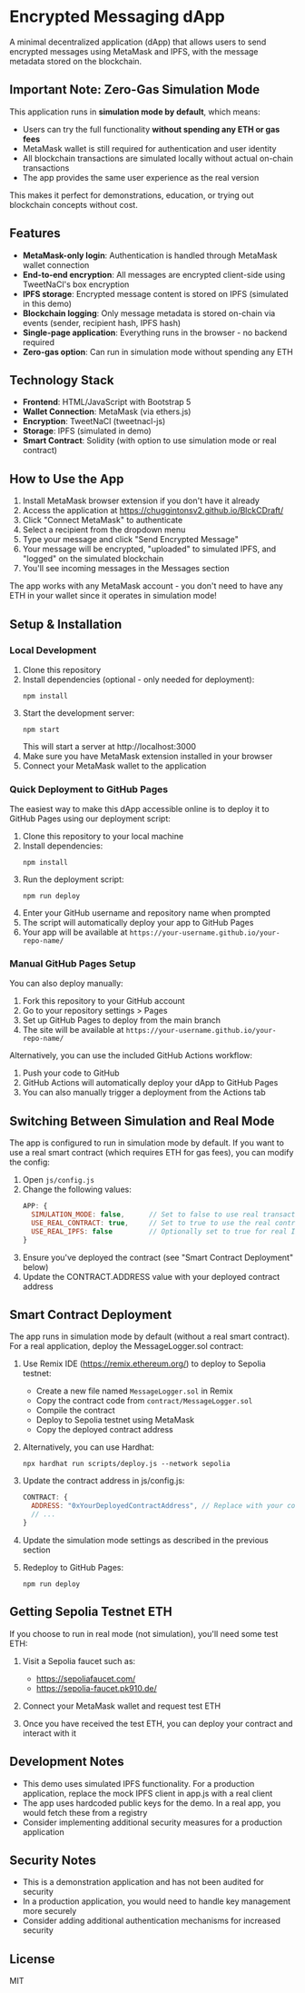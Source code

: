 # Encrypted Messaging dApp

A minimal decentralized application (dApp) that allows users to send encrypted messages using MetaMask and IPFS, with the message metadata stored on the blockchain.

## Important Note: Zero-Gas Simulation Mode

This application runs in **simulation mode by default**, which means:
- Users can try the full functionality **without spending any ETH or gas fees**
- MetaMask wallet is still required for authentication and user identity
- All blockchain transactions are simulated locally without actual on-chain transactions
- The app provides the same user experience as the real version

This makes it perfect for demonstrations, education, or trying out blockchain concepts without cost.

## Features

- **MetaMask-only login**: Authentication is handled through MetaMask wallet connection
- **End-to-end encryption**: All messages are encrypted client-side using TweetNaCl's box encryption
- **IPFS storage**: Encrypted message content is stored on IPFS (simulated in this demo)
- **Blockchain logging**: Only message metadata is stored on-chain via events (sender, recipient hash, IPFS hash)
- **Single-page application**: Everything runs in the browser - no backend required
- **Zero-gas option**: Can run in simulation mode without spending any ETH

## Technology Stack

- **Frontend**: HTML/JavaScript with Bootstrap 5
- **Wallet Connection**: MetaMask (via ethers.js)
- **Encryption**: TweetNaCl (tweetnacl-js)
- **Storage**: IPFS (simulated in demo)
- **Smart Contract**: Solidity (with option to use simulation mode or real contract)

## How to Use the App

1. Install MetaMask browser extension if you don't have it already
2. Access the application at https://chuggintonsv2.github.io/BlckCDraft/
3. Click "Connect MetaMask" to authenticate
4. Select a recipient from the dropdown menu
5. Type your message and click "Send Encrypted Message"
6. Your message will be encrypted, "uploaded" to simulated IPFS, and "logged" on the simulated blockchain
7. You'll see incoming messages in the Messages section

The app works with any MetaMask account - you don't need to have any ETH in your wallet since it operates in simulation mode!

## Setup & Installation

### Local Development

1. Clone this repository
2. Install dependencies (optional - only needed for deployment):
   ```
   npm install
   ```
3. Start the development server:
   ```
   npm start
   ```
   This will start a server at http://localhost:3000
4. Make sure you have MetaMask extension installed in your browser
5. Connect your MetaMask wallet to the application

### Quick Deployment to GitHub Pages

The easiest way to make this dApp accessible online is to deploy it to GitHub Pages using our deployment script:

1. Clone this repository to your local machine
2. Install dependencies:
   ```
   npm install
   ```
3. Run the deployment script:
   ```
   npm run deploy
   ```
4. Enter your GitHub username and repository name when prompted
5. The script will automatically deploy your app to GitHub Pages
6. Your app will be available at `https://your-username.github.io/your-repo-name/`

### Manual GitHub Pages Setup

You can also deploy manually:

1. Fork this repository to your GitHub account
2. Go to your repository settings > Pages
3. Set up GitHub Pages to deploy from the main branch
4. The site will be available at `https://your-username.github.io/your-repo-name/`

Alternatively, you can use the included GitHub Actions workflow:

1. Push your code to GitHub
2. GitHub Actions will automatically deploy your dApp to GitHub Pages
3. You can also manually trigger a deployment from the Actions tab

## Switching Between Simulation and Real Mode

The app is configured to run in simulation mode by default. If you want to use a real smart contract (which requires ETH for gas fees), you can modify the config:

1. Open `js/config.js`
2. Change the following values:
   ```javascript
   APP: {
     SIMULATION_MODE: false,      // Set to false to use real transactions
     USE_REAL_CONTRACT: true,     // Set to true to use the real contract
     USE_REAL_IPFS: false         // Optionally set to true for real IPFS
   }
   ```
3. Ensure you've deployed the contract (see "Smart Contract Deployment" below)
4. Update the CONTRACT.ADDRESS value with your deployed contract address

## Smart Contract Deployment

The app runs in simulation mode by default (without a real smart contract). For a real application, deploy the MessageLogger.sol contract:

1. Use Remix IDE (https://remix.ethereum.org/) to deploy to Sepolia testnet:
   - Create a new file named `MessageLogger.sol` in Remix
   - Copy the contract code from `contract/MessageLogger.sol`
   - Compile the contract
   - Deploy to Sepolia testnet using MetaMask
   - Copy the deployed contract address

2. Alternatively, you can use Hardhat:
   ```
   npx hardhat run scripts/deploy.js --network sepolia
   ```

3. Update the contract address in js/config.js:
   ```javascript
   CONTRACT: {
     ADDRESS: "0xYourDeployedContractAddress", // Replace with your contract address
     // ...
   }
   ```

4. Update the simulation mode settings as described in the previous section
5. Redeploy to GitHub Pages:
   ```
   npm run deploy
   ```

## Getting Sepolia Testnet ETH

If you choose to run in real mode (not simulation), you'll need some test ETH:

1. Visit a Sepolia faucet such as:
   - https://sepoliafaucet.com/
   - https://sepolia-faucet.pk910.de/

2. Connect your MetaMask wallet and request test ETH
3. Once you have received the test ETH, you can deploy your contract and interact with it

## Development Notes

- This demo uses simulated IPFS functionality. For a production application, replace the mock IPFS client in app.js with a real client
- The app uses hardcoded public keys for the demo. In a real app, you would fetch these from a registry
- Consider implementing additional security measures for a production application

## Security Notes

- This is a demonstration application and has not been audited for security
- In a production application, you would need to handle key management more securely
- Consider adding additional authentication mechanisms for increased security

## License

MIT 